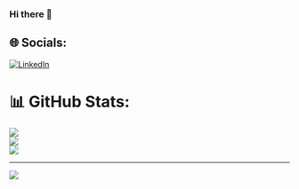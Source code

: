 ### Hi there 👋

<!--
**amew0/amew0** is a ✨ _special_ ✨ repository because its `README.md` (this file) appears on your GitHub profile.

Here are some ideas to get you started:

- 🔭 I’m currently working on ...
- 🌱 I’m currently learning ...
- 👯 I’m looking to collaborate on ...
- 🤔 I’m looking for help with ...
- 💬 Ask me about ...
- 📫 How to reach me: ...
- 😄 Pronouns: ...
- ⚡ Fun fact: ...
-->


## 🌐 Socials:
[![LinkedIn](https://img.shields.io/badge/LinkedIn-%230077B5.svg?logo=linkedin&logoColor=white)](https://linkedin.com/in/amine-kidane) 

# 📊 GitHub Stats:
![](https://github-readme-stats.vercel.app/api?username=amew0&theme=dark&hide_border=false&include_all_commits=true&count_private=true)<br/>
![](https://github-readme-streak-stats.herokuapp.com/?user=amew0&theme=dark&hide_border=false)<br/>
![](https://github-readme-stats.vercel.app/api/top-langs/?username=amew0&theme=dark&hide_border=false&include_all_commits=true&count_private=true&layout=compact)

---
[![](https://visitcount.itsvg.in/api?id=amew0&icon=0&color=0)](https://visitcount.itsvg.in)

<!-- Proudly created with GPRM ( https://gprm.itsvg.in ) -->
